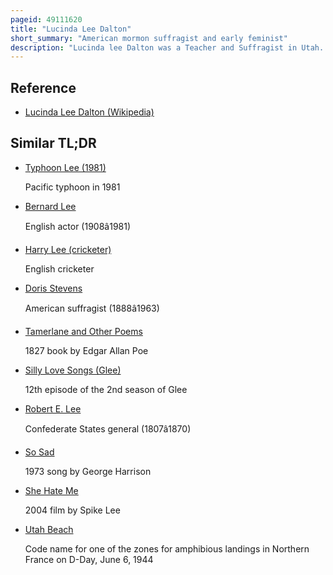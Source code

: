 ```yaml
---
pageid: 49111620
title: "Lucinda Lee Dalton"
short_summary: "American mormon suffragist and early feminist"
description: "Lucinda lee Dalton was a Teacher and Suffragist in Utah. She shared her Views through Essays and Poems published in Woman's Exponent a periodical for Women of the late-day Saints."
---
```


## Reference

- [Lucinda Lee Dalton (Wikipedia)](https://en.wikipedia.org/?curid=49111620)

## Similar TL;DR

- [Typhoon Lee (1981)](/tldr/en/typhoon-lee-1981)

  Pacific typhoon in 1981

- [Bernard Lee](/tldr/en/bernard-lee)

  English actor (1908â1981)

- [Harry Lee (cricketer)](/tldr/en/harry-lee-cricketer)

  English cricketer

- [Doris Stevens](/tldr/en/doris-stevens)

  American suffragist (1888â1963)

- [Tamerlane and Other Poems](/tldr/en/tamerlane-and-other-poems)

  1827 book by Edgar Allan Poe

- [Silly Love Songs (Glee)](/tldr/en/silly-love-songs-glee)

  12th episode of the 2nd season of Glee

- [Robert E. Lee](/tldr/en/robert-e-lee)

  Confederate States general (1807â1870)

- [So Sad](/tldr/en/so-sad)

  1973 song by George Harrison

- [She Hate Me](/tldr/en/she-hate-me)

  2004 film by Spike Lee

- [Utah Beach](/tldr/en/utah-beach)

  Code name for one of the zones for amphibious landings in Northern France on D-Day, June 6, 1944
